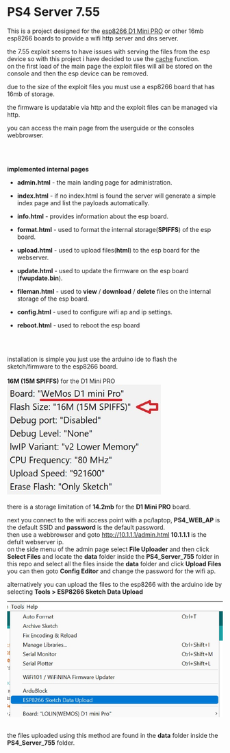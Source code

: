 # PS4 Server 7.55

This is a project designed for the <a href=https://www.wemos.cc/en/latest/d1/d1_mini_pro.html>esp8266 D1 Mini PRO</a> or other 16mb esp8266 boards to provide a wifi http server and dns server.

the 7.55 exploit seems to have issues with serving the files from the esp device so with this project i have decided to use the <a href=https://en.wikipedia.org/wiki/Cache_manifest_in_HTML5>cache</a> function.<br>
on the first load of the main page the exploit files will all be stored on the console and then the esp device can be removed.

due to the size of the exploit files </b>you must use a esp8266 board that has 16mb of storage</b>.

the firmware is updatable via http and the exploit files can be managed via http.

you can access the main page from the userguide or the consoles webbrowser.

</b>

<br>
<br>


<b>implemented internal pages</b>

* <b>admin.html</b> - the main landing page for administration.

* <b>index.html</b> - if no index.html is found the server will generate a simple index page and list the payloads automatically.

* <b>info.html</b> - provides information about the esp board.

* <b>format.html</b> - used to format the internal storage(<b>SPIFFS</b>) of the esp board.

* <b>upload.html</b> - used to upload files(<b>html</b>) to the esp board for the webserver.

* <b>update.html</b> - used to update the firmware on the esp board (<b>fwupdate.bin</b>).

* <b>fileman.html</b> - used to <b>view</b> / <b>download</b> / <b>delete</b> files on the internal storage of the esp board.

* <b>config.html</b> - used to configure wifi ap and ip settings.

* <b>reboot.html</b> - used to reboot the esp board


<br><br>


installation is simple you just use the arduino ide to flash the sketch/firmware to the esp8266 board.<br>
<br>
<b>16M (15M SPIFFS)</b> for the D1 Mini PRO<br>
<img src=https://github.com/stooged/PS4-Server-755/blob/main/Images/16m15m_spiffs.jpg><br><br>
there is a storage limitation of <b>14.2mb</b> for the <b>D1 Mini PRO</b> board.


next you connect to the wifi access point with a pc/laptop, <b>PS4_WEB_AP</b> is the default SSID and <b>password</b> is the default password.<br>
then use a webbrowser and goto http://10.1.1.1/admin.html <b>10.1.1.1</b> is the defult webserver ip.<br>
on the side menu of the admin page select <b>File Uploader</b> and then click <b>Select Files</b> and locate the <b>data</b> folder inside the <b>PS4_Server_755</b> folder in this repo and select all the files inside the <b>data</b> folder and click <b>Upload Files</b>
you can then goto <b>Config Editor</b> and change the password for the wifi ap.


alternatively you can upload the files to the esp8266 with the arduino ide by selecting <b>Tools > ESP8266 Sketch Data Upload</b>

<img src=https://github.com/stooged/PS4-Server-755/blob/main/Images/dataup.jpg><br><br>

the files uploaded using this method are found in the <b>data</b> folder inside the <b>PS4_Server_755</b> folder.

